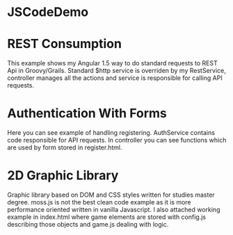 # JSCodeDemo

REST Consumption
====================

This example shows my Angular 1.5 way to do standard requests to REST Api in Groovy/Grails.
Standard $http service is overriden by my RestService, controller manages all the actions and service is responsible for calling API requests.

Authentication With Forms
====================

Here you can see example of handling registering.
AuthService contains code responsible for API requests. In controller you can see functions which are used by form stored in register.html.

2D Graphic Library
====================

Graphic library based on DOM and CSS styles written for studies master degree.
moss.js is not the best clean code example as it is more performance oriented written in vanilla Javascript.
I also attached working example in index.html where game elements are stored with config.js describing those objects and game.js dealing with logic.
